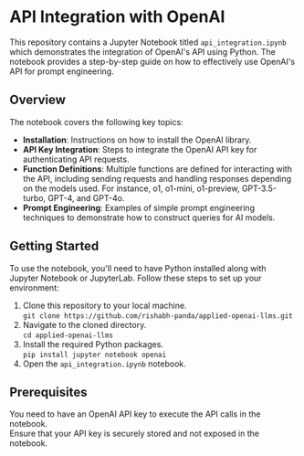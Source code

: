# API Integration with OpenAI

This repository contains a Jupyter Notebook titled `api_integration.ipynb` which demonstrates the integration of OpenAI's API using Python. The notebook provides a step-by-step guide on how to effectively use OpenAI's API for prompt engineering.

## Overview

The notebook covers the following key topics:
- **Installation**: Instructions on how to install the OpenAI library.
- **API Key Integration**: Steps to integrate the OpenAI API key for authenticating API requests.
- **Function Definitions**: Multiple functions are defined for interacting with the API, including sending requests and handling responses depending on the models used. For instance, o1, o1-mini, o1-preview, GPT-3.5-turbo, GPT-4, and GPT-4o.
- **Prompt Engineering**: Examples of simple prompt engineering techniques to demonstrate how to construct queries for AI models.

## Getting Started

To use the notebook, you'll need to have Python installed along with Jupyter Notebook or JupyterLab. Follow these steps to set up your environment:

1. Clone this repository to your local machine. <br/> `git clone https://github.com/rishabh-panda/applied-openai-llms.git`
2. Navigate to the cloned directory. <br/> `cd applied-openai-llms`
3. Install the required Python packages. <br/> `pip install jupyter notebook openai`
4. Open the `api_integration.ipynb` notebook.

## Prerequisites

You need to have an OpenAI API key to execute the API calls in the notebook. <br/>
Ensure that your API key is securely stored and not exposed in the notebook.
